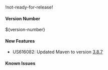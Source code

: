 !not-ready-for-release!

#### Version Number
${version-number}

#### New Features
- US616082: Updated Maven to version [3.8.7](https://maven.apache.org/docs/3.8.7/release-notes.html)

#### Known Issues

